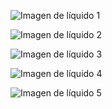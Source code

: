 ![Imagen de líquido 1]()

![Imagen de líquido 2]()

![Imagen de líquido 3]()

![Imagen de líquido 4]()

![Imagen de líquido 5]()
